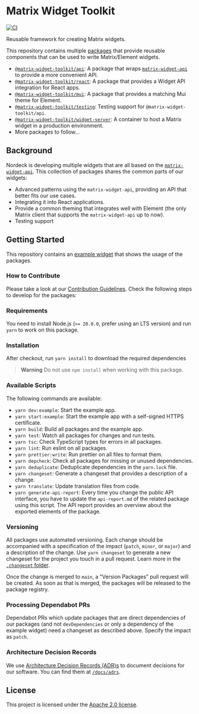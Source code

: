 # Matrix Widget Toolkit

[![CI](https://github.com/nordeck/matrix-widget-toolkit/actions/workflows/ci.yml/badge.svg)](https://github.com/nordeck/matrix-widget-toolkit/actions/workflows/ci.yml)

Reusable framework for creating Matrix widgets.

This repository contains multiple [packages](./packages) that provide reusable components that can be used to write Matrix/Element widgets.

- [`@matrix-widget-toolkit/api`](./packages/api): A package that wraps [`matrix-widget-api`](https://github.com/matrix-org/matrix-widget-api) to provide a more convenient API.
- [`@matrix-widget-toolkit/react`](./packages/react): A package that provides a Widget API integration for React apps.
- [`@matrix-widget-toolkit/mui`](./packages/mui): A package that provides a matching Mui theme for Element.
- [`@matrix-widget-toolkit/testing`](./packages/testing): Testing support for `@matrix-widget-toolkit/api`.
- [`@matrix-widget-toolkit/widget-server`](./containers/widget-server): A container to host a Matrix widget in a production environment.
- More packages to follow…

## Background

Nordeck is developing multiple widgets that are all based on the [`matrix-widget-api`](https://github.com/matrix-org/matrix-widget-api).
This collection of packages shares the common parts of our widgets:

- Advanced patterns using the `matrix-widget-api`, providing an API that better fits our use cases.
- Integrating it into React applications.
- Provide a common theming that integrates well with Element (the only Matrix client that supports the `matrix-widget-api` up to now).
- Testing support

## Getting Started

This repository contains an [example widget](./example-widget-mui) that shows the usage of the packages.

### How to Contribute

Please take a look at our [Contribution Guidelines](https://github.com/nordeck/.github/blob/main/docs/CONTRIBUTING.md).
Check the following steps to develop for the packages:

### Requirements

You need to install Node.js (`>= 20.0.0`, prefer using an LTS version) and run
`yarn` to work on this package.

### Installation

After checkout, run `yarn install` to download the required dependencies

> **Warning** Do not use `npm install` when working with this package.

### Available Scripts

The following commands are available:

- `yarn dev:example`: Start the example app.
- `yarn start:example`: Start the example app with a self-signed HTTPS certificate.
- `yarn build`: Build all packages and the example app.
- `yarn test`: Watch all packages for changes and run tests.
- `yarn tsc`: Check TypeScript types for errors in all packages.
- `yarn lint`: Run eslint on all packages.
- `yarn prettier:write`: Run prettier on all files to format them.
- `yarn depcheck`: Check all packages for missing or unused dependencies.
- `yarn deduplicate`: Deduplicate dependencies in the `yarn.lock` file.
- `yarn changeset`: Generate a changeset that provides a description of a
  change.
- `yarn translate`: Update translation files from code.
- `yarn generate-api-report`: Every time you change the public API interface,
  you have to update the `api-report.md` of the related package using this
  script. The API report provides an overview about the exported elements of
  the package.

### Versioning

All packages use automated versioning.
Each change should be accompanied with a specification of the impact (`patch`, `minor`, or `major`) and a description of the change.
Use `yarn changeset` to generate a new changeset for the project you touch in a pull request.
Learn more in the [`.changeset` folder](./.changeset).

Once the change is merged to `main`, a "Version Packages" pull request will be created.
As soon as that is merged, the packages will be released to the package registry.

### Processing Dependabot PRs

Dependabot PRs which update packages that are direct dependencies of our packages (and not `devDependencies` or only a dependency of the example widget) need a changeset as described above.
Specify the impact as `patch`.

### Architecture Decision Records

We use [Architecture Decision Records (ADR)s](./docs/adrs/adr001-use-adrs-to-document-decisions.md) to document decisions for our software.
You can find them at [`/docs/adrs`](./docs/adrs/).

## License

This project is licensed under the [Apache 2.0 license](./LICENSE).
